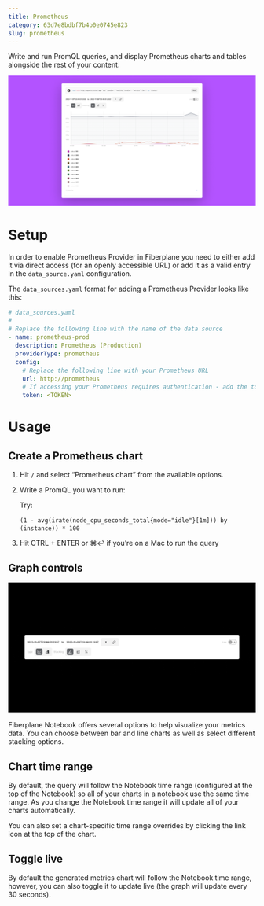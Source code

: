 ```yaml
---
title: Prometheus
category: 63d7e8bdbf7b4b0e0745e823
slug: prometheus
---
```


Write and run PromQL queries, and display Prometheus charts and tables alongside
the rest of your content.

![Prometheus](providers/Prometheus/prometheus.png)

# Setup

In order to enable Prometheus Provider in Fiberplane you need to either add it
via direct access (for an openly accessible URL) or add it as a valid entry in
the `data_source.yaml` configuration.

The `data_sources.yaml` format for adding a Prometheus Provider looks like this:

```yaml
# data_sources.yaml
#
# Replace the following line with the name of the data source
- name: prometheus-prod
  description: Prometheus (Production)
  providerType: prometheus
  config:
    # Replace the following line with your Prometheus URL
    url: http://prometheus
    # If accessing your Prometheus requires authentication - add the token below
    token: <TOKEN>
```

# Usage

## Create a Prometheus chart

1. Hit `/` and select “Prometheus chart” from the available options.
2. Write a PromQL you want to run:
    
    Try:
    
    ```promql
    (1 - avg(irate(node_cpu_seconds_total{mode="idle"}[1m])) by (instance)) * 100
    ```
    
3. Hit CTRL + ENTER or ⌘↩︎ if you’re on a Mac to run the query

## Graph controls

![Prometheus query](providers/Prometheus/prometheus-query.png)

Fiberplane Notebook offers several options to help visualize your metrics data.
You can choose between bar and line charts as well as select different stacking
options.

## Chart time range

By default, the query will follow the Notebook time range (configured at the top
of the Notebook) so all of your charts in a notebook use the same time range. As
you change the Notebook time range it will update all of your charts
automatically.

You can also set a chart-specific time range overrides by clicking the link icon
at the top of the chart.

## Toggle live

By default the generated metrics chart will follow the Notebook time range,
however, you can also toggle it to update live (the graph will update every 30
seconds).
